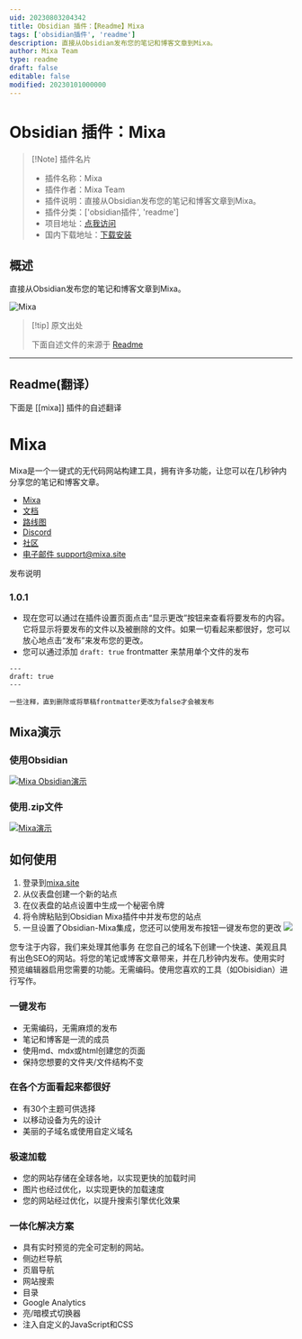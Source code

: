 ```yaml
---
uid: 20230803204342
title: Obsidian 插件：【Readme】Mixa
tags: ['obsidian插件', 'readme']
description: 直接从Obsidian发布您的笔记和博客文章到Mixa。
author: Mixa Team
type: readme
draft: false
editable: false
modified: 20230101000000
---
```


# Obsidian 插件：Mixa

> [!Note] 插件名片
> - 插件名称：Mixa
> - 插件作者：Mixa Team
> - 插件说明：直接从Obsidian发布您的笔记和博客文章到Mixa。
> - 插件分类：['obsidian插件', 'readme']
> - 项目地址：[点我访问](https://github.com/mixasite/obsidian-mixa)
> - 国内下载地址：[下载安装](https://pkmer.cn/products/plugin/pluginMarket/?mixa)

## 概述

直接从Obsidian发布您的笔记和博客文章到Mixa。

![Mixa](https://cdn.pkmer.cn/covers/mixa.png!pkmer)

> [!tip] 原文出处
> 
>下面自述文件的来源于 [Readme](https://ghproxy.net/https://raw.githubusercontent.com/mixasite/obsidian-mixa/main/README.md)
> 

---

## Readme(翻译）

下面是 [[mixa]] 插件的自述翻译


# Mixa
Mixa是一个一键式的无代码网站构建工具，拥有许多功能，让您可以在几秒钟内分享您的笔记和博客文章。

- [Mixa](https://mixa.site)
- [文档](https://mixa.site/docs)
- [路线图](https://trello.com/b/UG0i4eJR/mixa-roadmap)
- [Discord](https://discord.com/invite/z3xNMHjUt7)
- [社区](https://mixasite.talkyard.net/)
- [电子邮件 support@mixa.site](mailto:support@mixa.site)

发布说明

### 1.0.1
- 现在您可以通过在插件设置页面点击“显示更改”按钮来查看将要发布的内容。它将显示将要发布的文件以及被删除的文件。如果一切看起来都很好，您可以放心地点击“发布”来发布您的更改。
- 您可以通过添加 `draft: true` frontmatter 来禁用单个文件的发布
```
---
draft: true
---

一些注释，直到删除或将草稿frontmatter更改为false才会被发布
```

## Mixa演示

### 使用Obsidian
[![Mixa Obsidian演示](./mixa_obs_thumbnail.png)](https://youtu.be/FrvZd2pdX-g)

### 使用.zip文件
[![Mixa演示](./mixa_thumbnail.png)](https://youtu.be/-Ylp5Dm9sVo)

## 如何使用
1. 登录到[mixa.site](https://mixa.site)
2. 从仪表盘创建一个新的站点
3. 在仪表盘的站点设置中生成一个秘密令牌
4. 将令牌粘贴到Obsidian Mixa插件中并发布您的站点
5. 一旦设置了Obsidian-Mixa集成，您还可以使用发布按钮一键发布您的更改
![](./publish-icon.png)

您专注于内容，我们来处理其他事务
在您自己的域名下创建一个快速、美观且具有出色SEO的网站。将您的笔记或博客文章带来，并在几秒钟内发布。使用实时预览编辑器启用您需要的功能。无需编码。使用您喜欢的工具（如Obisidian）进行写作。

### 一键发布
- 无需编码，无需麻烦的发布
- 笔记和博客是一流的成员
- 使用md、mdx或html创建您的页面
- 保持您想要的文件夹/文件结构不变

### 在各个方面看起来都很好
- 有30个主题可供选择
- 以移动设备为先的设计
- 美丽的子域名或使用自定义域名

### 极速加载
- 您的网站存储在全球各地，以实现更快的加载时间
- 图片也经过优化，以实现更快的加载速度
- 您的网站经过优化，以提升搜索引擎优化效果

### 一体化解决方案
- 具有实时预览的完全可定制的网站。
- 侧边栏导航
- 页眉导航
- 网站搜索
- 目录
- Google Analytics
- 亮/暗模式切换器
- 注入自定义的JavaScript和CSS




